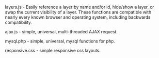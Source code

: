 layers.js - Easily reference a layer by name and/or id, hide/show a layer, or swap the current visibility of a layer. These functions are compatible with nearly every known browser and operating system, including backwards compatibility.

ajax.js - simple, universal, multi-threaded AJAX request.

mysql.php - simple, universal, mysql functions for php.

responsive.css - simple responsive css layouts.

